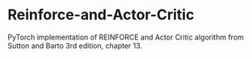 # Reinforce-and-Actor-Critic
PyTorch implementation of REINFORCE and Actor Critic algorithm from Sutton and Barto 3rd edition, chapter 13.
